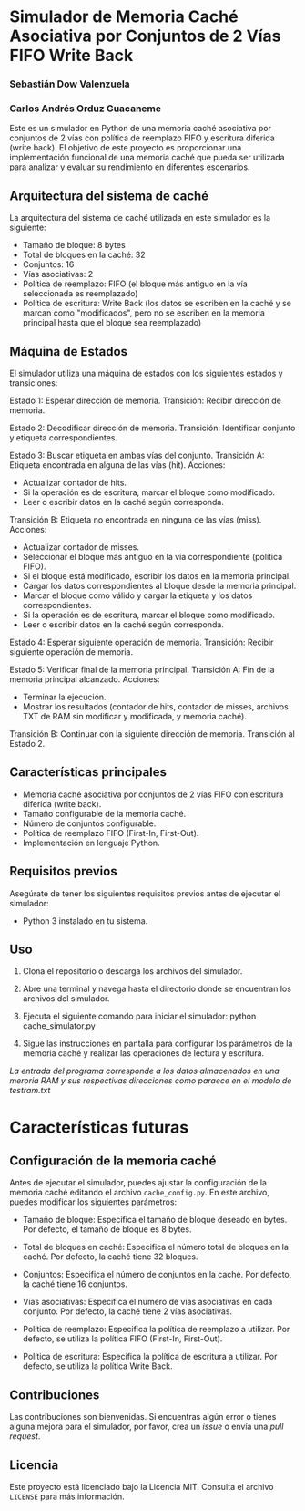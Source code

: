 # Simulador de Memoria Caché Asociativa por Conjuntos de 2 Vías FIFO Write Back

### Sebastián Dow Valenzuela
### Carlos Andrés Orduz Guacaneme

Este es un simulador en Python de una memoria caché asociativa por conjuntos de 2 vías con política de reemplazo FIFO y escritura diferida (write back). El objetivo de este proyecto es proporcionar una implementación funcional de una memoria caché que pueda ser utilizada para analizar y evaluar su rendimiento en diferentes escenarios.

## Arquitectura del sistema de caché

La arquitectura del sistema de caché utilizada en este simulador es la siguiente:

- Tamaño de bloque: 8 bytes
- Total de bloques en la caché: 32
- Conjuntos: 16
- Vías asociativas: 2
- Política de reemplazo: FIFO (el bloque más antiguo en la vía seleccionada es reemplazado)
- Política de escritura: Write Back (los datos se escriben en la caché y se marcan como "modificados", pero no se escriben en la memoria principal hasta que el bloque sea reemplazado)

## Máquina de Estados

El simulador utiliza una máquina de estados con los siguientes estados y transiciones:

Estado 1: Esperar dirección de memoria.
Transición: Recibir dirección de memoria.

Estado 2: Decodificar dirección de memoria.
Transición: Identificar conjunto y etiqueta correspondientes.

Estado 3: Buscar etiqueta en ambas vías del conjunto.
Transición A: Etiqueta encontrada en alguna de las vías (hit).
Acciones:

- Actualizar contador de hits.
- Si la operación es de escritura, marcar el bloque como modificado.
- Leer o escribir datos en la caché según corresponda.

Transición B: Etiqueta no encontrada en ninguna de las vías (miss).
Acciones:

- Actualizar contador de misses.
- Seleccionar el bloque más antiguo en la vía correspondiente (política FIFO).
- Si el bloque está modificado, escribir los datos en la memoria principal.
- Cargar los datos correspondientes al bloque desde la memoria principal.
- Marcar el bloque como válido y cargar la etiqueta y los datos correspondientes.
- Si la operación es de escritura, marcar el bloque como modificado.
- Leer o escribir datos en la caché según corresponda.

Estado 4: Esperar siguiente operación de memoria.
Transición: Recibir siguiente operación de memoria.

Estado 5: Verificar final de la memoria principal.
Transición A: Fin de la memoria principal alcanzado.
Acciones:
- Terminar la ejecución.
- Mostrar los resultados (contador de hits, contador de misses, archivos TXT de RAM sin modificar y modificada, y memoria caché).

Transición B: Continuar con la siguiente dirección de memoria.
Transición al Estado 2.

## Características principales

- Memoria caché asociativa por conjuntos de 2 vías FIFO con escritura diferida (write back).
- Tamaño configurable de la memoria caché.
- Número de conjuntos configurable.
- Política de reemplazo FIFO (First-In, First-Out).
- Implementación en lenguaje Python.

## Requisitos previos

Asegúrate de tener los siguientes requisitos previos antes de ejecutar el simulador:

- Python 3 instalado en tu sistema.

## Uso

1. Clona el repositorio o descarga los archivos del simulador.

2. Abre una terminal y navega hasta el directorio donde se encuentran los archivos del simulador.

3. Ejecuta el siguiente comando para iniciar el simulador: python cache_simulator.py

4. Sigue las instrucciones en pantalla para configurar los parámetros de la memoria caché y realizar las operaciones de lectura y escritura.

*La entrada del programa corresponde a los datos almacenados en una meroria RAM y sus respectivas direcciones como paraece en el modelo de testram.txt* 

# Características futuras

## Configuración de la memoria caché

Antes de ejecutar el simulador, puedes ajustar la configuración de la memoria caché editando el archivo `cache_config.py`. En este archivo, puedes modificar los siguientes parámetros:

- Tamaño de bloque: Especifica el tamaño de bloque deseado en bytes. Por defecto, el tamaño de bloque es 8 bytes.

- Total de bloques en caché: Especifica el número total de bloques en la caché. Por defecto, la caché tiene 32 bloques.

- Conjuntos: Especifica el número de conjuntos en la caché. Por defecto, la caché tiene 16 conjuntos.

- Vías asociativas: Especifica el número de vías asociativas en cada conjunto. Por defecto, la caché tiene 2 vías asociativas.

- Política de reemplazo: Especifica la política de reemplazo a utilizar. Por defecto, se utiliza la política FIFO (First-In, First-Out).

- Política de escritura: Especifica la política de escritura a utilizar. Por defecto, se utiliza la política Write Back.

## Contribuciones

Las contribuciones son bienvenidas. Si encuentras algún error o tienes alguna mejora para el simulador, por favor, crea un *issue* o envía una *pull request*.

## Licencia

Este proyecto está licenciado bajo la Licencia MIT. Consulta el archivo `LICENSE` para más información.



